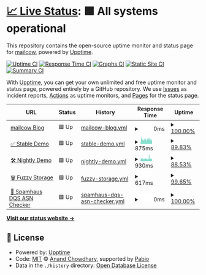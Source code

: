 # [📈 Live Status](https://status.mailcow.email): <!--live status--> **🟩 All systems operational**

This repository contains the open-source uptime monitor and status page for [mailcow](mailcow.email), powered by [Upptime](https://github.com/upptime/upptime).

[![Uptime CI](https://github.com/mailcow/service-monitoring/workflows/Uptime%20CI/badge.svg)](https://github.com/mailcow/service-monitoring/actions?query=workflow%3A%22Uptime+CI%22)
[![Response Time CI](https://github.com/mailcow/service-monitoring/workflows/Response%20Time%20CI/badge.svg)](https://github.com/mailcow/service-monitoring/actions?query=workflow%3A%22Response+Time+CI%22)
[![Graphs CI](https://github.com/mailcow/service-monitoring/workflows/Graphs%20CI/badge.svg)](https://github.com/mailcow/service-monitoring/actions?query=workflow%3A%22Graphs+CI%22)
[![Static Site CI](https://github.com/mailcow/service-monitoring/workflows/Static%20Site%20CI/badge.svg)](https://github.com/mailcow/service-monitoring/actions?query=workflow%3A%22Static+Site+CI%22)
[![Summary CI](https://github.com/mailcow/service-monitoring/workflows/Summary%20CI/badge.svg)](https://github.com/mailcow/service-monitoring/actions?query=workflow%3A%22Summary+CI%22)

With [Upptime](https://upptime.js.org), you can get your own unlimited and free uptime monitor and status page, powered entirely by a GitHub repository. We use [Issues](https://github.com/mailcow/service-monitoring/issues) as incident reports, [Actions](https://github.com/mailcow/service-monitoring/actions) as uptime monitors, and [Pages](https://status.mailcow.email) for the status page.

<!--start: status pages-->
<!-- This summary is generated by Upptime (https://github.com/upptime/upptime) -->
<!-- Do not edit this manually, your changes will be overwritten -->
<!-- prettier-ignore -->
| URL | Status | History | Response Time | Uptime |
| --- | ------ | ------- | ------------- | ------ |
| <img alt="" src="https://icons.duckduckgo.com/ip3/mailcow.email.ico" height="13"> [mailcow Blog](https://mailcow.email) | 🟩 Up | [mailcow-blog.yml](https://github.com/mailcow/service-monitoring/commits/HEAD/history/mailcow-blog.yml) | <details><summary><img alt="Response time graph" src="./graphs/mailcow-blog/response-time-week.png" height="20"> 0ms</summary><br><a href="https://status.mailcow.email/history/mailcow-blog"><img alt="Response time 224" src="https://img.shields.io/endpoint?url=https%3A%2F%2Fraw.githubusercontent.com%2Fmailcow%2Fservice-monitoring%2FHEAD%2Fapi%2Fmailcow-blog%2Fresponse-time.json"></a><br><a href="https://status.mailcow.email/history/mailcow-blog"><img alt="24-hour response time 0" src="https://img.shields.io/endpoint?url=https%3A%2F%2Fraw.githubusercontent.com%2Fmailcow%2Fservice-monitoring%2FHEAD%2Fapi%2Fmailcow-blog%2Fresponse-time-day.json"></a><br><a href="https://status.mailcow.email/history/mailcow-blog"><img alt="7-day response time 0" src="https://img.shields.io/endpoint?url=https%3A%2F%2Fraw.githubusercontent.com%2Fmailcow%2Fservice-monitoring%2FHEAD%2Fapi%2Fmailcow-blog%2Fresponse-time-week.json"></a><br><a href="https://status.mailcow.email/history/mailcow-blog"><img alt="30-day response time 224" src="https://img.shields.io/endpoint?url=https%3A%2F%2Fraw.githubusercontent.com%2Fmailcow%2Fservice-monitoring%2FHEAD%2Fapi%2Fmailcow-blog%2Fresponse-time-month.json"></a><br><a href="https://status.mailcow.email/history/mailcow-blog"><img alt="1-year response time 224" src="https://img.shields.io/endpoint?url=https%3A%2F%2Fraw.githubusercontent.com%2Fmailcow%2Fservice-monitoring%2FHEAD%2Fapi%2Fmailcow-blog%2Fresponse-time-year.json"></a></details> | <details><summary><a href="https://status.mailcow.email/history/mailcow-blog">100.00%</a></summary><a href="https://status.mailcow.email/history/mailcow-blog"><img alt="All-time uptime 100.00%" src="https://img.shields.io/endpoint?url=https%3A%2F%2Fraw.githubusercontent.com%2Fmailcow%2Fservice-monitoring%2FHEAD%2Fapi%2Fmailcow-blog%2Fuptime.json"></a><br><a href="https://status.mailcow.email/history/mailcow-blog"><img alt="24-hour uptime 100.00%" src="https://img.shields.io/endpoint?url=https%3A%2F%2Fraw.githubusercontent.com%2Fmailcow%2Fservice-monitoring%2FHEAD%2Fapi%2Fmailcow-blog%2Fuptime-day.json"></a><br><a href="https://status.mailcow.email/history/mailcow-blog"><img alt="7-day uptime 100.00%" src="https://img.shields.io/endpoint?url=https%3A%2F%2Fraw.githubusercontent.com%2Fmailcow%2Fservice-monitoring%2FHEAD%2Fapi%2Fmailcow-blog%2Fuptime-week.json"></a><br><a href="https://status.mailcow.email/history/mailcow-blog"><img alt="30-day uptime 100.00%" src="https://img.shields.io/endpoint?url=https%3A%2F%2Fraw.githubusercontent.com%2Fmailcow%2Fservice-monitoring%2FHEAD%2Fapi%2Fmailcow-blog%2Fuptime-month.json"></a><br><a href="https://status.mailcow.email/history/mailcow-blog"><img alt="1-year uptime 100.00%" src="https://img.shields.io/endpoint?url=https%3A%2F%2Fraw.githubusercontent.com%2Fmailcow%2Fservice-monitoring%2FHEAD%2Fapi%2Fmailcow-blog%2Fuptime-year.json"></a></details>
| <img alt="" src="https://icons.duckduckgo.com/ip3/demo.mailcow.email.ico" height="13"> [✅ Stable Demo](https://demo.mailcow.email) | 🟩 Up | [stable-demo.yml](https://github.com/mailcow/service-monitoring/commits/HEAD/history/stable-demo.yml) | <details><summary><img alt="Response time graph" src="./graphs/stable-demo/response-time-week.png" height="20"> 875ms</summary><br><a href="https://status.mailcow.email/history/stable-demo"><img alt="Response time 910" src="https://img.shields.io/endpoint?url=https%3A%2F%2Fraw.githubusercontent.com%2Fmailcow%2Fservice-monitoring%2FHEAD%2Fapi%2Fstable-demo%2Fresponse-time.json"></a><br><a href="https://status.mailcow.email/history/stable-demo"><img alt="24-hour response time 772" src="https://img.shields.io/endpoint?url=https%3A%2F%2Fraw.githubusercontent.com%2Fmailcow%2Fservice-monitoring%2FHEAD%2Fapi%2Fstable-demo%2Fresponse-time-day.json"></a><br><a href="https://status.mailcow.email/history/stable-demo"><img alt="7-day response time 875" src="https://img.shields.io/endpoint?url=https%3A%2F%2Fraw.githubusercontent.com%2Fmailcow%2Fservice-monitoring%2FHEAD%2Fapi%2Fstable-demo%2Fresponse-time-week.json"></a><br><a href="https://status.mailcow.email/history/stable-demo"><img alt="30-day response time 910" src="https://img.shields.io/endpoint?url=https%3A%2F%2Fraw.githubusercontent.com%2Fmailcow%2Fservice-monitoring%2FHEAD%2Fapi%2Fstable-demo%2Fresponse-time-month.json"></a><br><a href="https://status.mailcow.email/history/stable-demo"><img alt="1-year response time 910" src="https://img.shields.io/endpoint?url=https%3A%2F%2Fraw.githubusercontent.com%2Fmailcow%2Fservice-monitoring%2FHEAD%2Fapi%2Fstable-demo%2Fresponse-time-year.json"></a></details> | <details><summary><a href="https://status.mailcow.email/history/stable-demo">89.83%</a></summary><a href="https://status.mailcow.email/history/stable-demo"><img alt="All-time uptime 92.65%" src="https://img.shields.io/endpoint?url=https%3A%2F%2Fraw.githubusercontent.com%2Fmailcow%2Fservice-monitoring%2FHEAD%2Fapi%2Fstable-demo%2Fuptime.json"></a><br><a href="https://status.mailcow.email/history/stable-demo"><img alt="24-hour uptime 88.15%" src="https://img.shields.io/endpoint?url=https%3A%2F%2Fraw.githubusercontent.com%2Fmailcow%2Fservice-monitoring%2FHEAD%2Fapi%2Fstable-demo%2Fuptime-day.json"></a><br><a href="https://status.mailcow.email/history/stable-demo"><img alt="7-day uptime 89.83%" src="https://img.shields.io/endpoint?url=https%3A%2F%2Fraw.githubusercontent.com%2Fmailcow%2Fservice-monitoring%2FHEAD%2Fapi%2Fstable-demo%2Fuptime-week.json"></a><br><a href="https://status.mailcow.email/history/stable-demo"><img alt="30-day uptime 92.65%" src="https://img.shields.io/endpoint?url=https%3A%2F%2Fraw.githubusercontent.com%2Fmailcow%2Fservice-monitoring%2FHEAD%2Fapi%2Fstable-demo%2Fuptime-month.json"></a><br><a href="https://status.mailcow.email/history/stable-demo"><img alt="1-year uptime 92.65%" src="https://img.shields.io/endpoint?url=https%3A%2F%2Fraw.githubusercontent.com%2Fmailcow%2Fservice-monitoring%2FHEAD%2Fapi%2Fstable-demo%2Fuptime-year.json"></a></details>
| <img alt="" src="https://icons.duckduckgo.com/ip3/nightly-demo.mailcow.email.ico" height="13"> [🛠️ Nightly Demo](https://nightly-demo.mailcow.email) | 🟩 Up | [nightly-demo.yml](https://github.com/mailcow/service-monitoring/commits/HEAD/history/nightly-demo.yml) | <details><summary><img alt="Response time graph" src="./graphs/nightly-demo/response-time-week.png" height="20"> 930ms</summary><br><a href="https://status.mailcow.email/history/nightly-demo"><img alt="Response time 946" src="https://img.shields.io/endpoint?url=https%3A%2F%2Fraw.githubusercontent.com%2Fmailcow%2Fservice-monitoring%2FHEAD%2Fapi%2Fnightly-demo%2Fresponse-time.json"></a><br><a href="https://status.mailcow.email/history/nightly-demo"><img alt="24-hour response time 807" src="https://img.shields.io/endpoint?url=https%3A%2F%2Fraw.githubusercontent.com%2Fmailcow%2Fservice-monitoring%2FHEAD%2Fapi%2Fnightly-demo%2Fresponse-time-day.json"></a><br><a href="https://status.mailcow.email/history/nightly-demo"><img alt="7-day response time 930" src="https://img.shields.io/endpoint?url=https%3A%2F%2Fraw.githubusercontent.com%2Fmailcow%2Fservice-monitoring%2FHEAD%2Fapi%2Fnightly-demo%2Fresponse-time-week.json"></a><br><a href="https://status.mailcow.email/history/nightly-demo"><img alt="30-day response time 946" src="https://img.shields.io/endpoint?url=https%3A%2F%2Fraw.githubusercontent.com%2Fmailcow%2Fservice-monitoring%2FHEAD%2Fapi%2Fnightly-demo%2Fresponse-time-month.json"></a><br><a href="https://status.mailcow.email/history/nightly-demo"><img alt="1-year response time 946" src="https://img.shields.io/endpoint?url=https%3A%2F%2Fraw.githubusercontent.com%2Fmailcow%2Fservice-monitoring%2FHEAD%2Fapi%2Fnightly-demo%2Fresponse-time-year.json"></a></details> | <details><summary><a href="https://status.mailcow.email/history/nightly-demo">88.53%</a></summary><a href="https://status.mailcow.email/history/nightly-demo"><img alt="All-time uptime 92.42%" src="https://img.shields.io/endpoint?url=https%3A%2F%2Fraw.githubusercontent.com%2Fmailcow%2Fservice-monitoring%2FHEAD%2Fapi%2Fnightly-demo%2Fuptime.json"></a><br><a href="https://status.mailcow.email/history/nightly-demo"><img alt="24-hour uptime 88.15%" src="https://img.shields.io/endpoint?url=https%3A%2F%2Fraw.githubusercontent.com%2Fmailcow%2Fservice-monitoring%2FHEAD%2Fapi%2Fnightly-demo%2Fuptime-day.json"></a><br><a href="https://status.mailcow.email/history/nightly-demo"><img alt="7-day uptime 88.53%" src="https://img.shields.io/endpoint?url=https%3A%2F%2Fraw.githubusercontent.com%2Fmailcow%2Fservice-monitoring%2FHEAD%2Fapi%2Fnightly-demo%2Fuptime-week.json"></a><br><a href="https://status.mailcow.email/history/nightly-demo"><img alt="30-day uptime 92.42%" src="https://img.shields.io/endpoint?url=https%3A%2F%2Fraw.githubusercontent.com%2Fmailcow%2Fservice-monitoring%2FHEAD%2Fapi%2Fnightly-demo%2Fuptime-month.json"></a><br><a href="https://status.mailcow.email/history/nightly-demo"><img alt="1-year uptime 92.42%" src="https://img.shields.io/endpoint?url=https%3A%2F%2Fraw.githubusercontent.com%2Fmailcow%2Fservice-monitoring%2FHEAD%2Fapi%2Fnightly-demo%2Fuptime-year.json"></a></details>
| <img alt="" src="https://icons.duckduckgo.com/ip3/fuzzy.mailcow.email.ico" height="13"> [🗑️ Fuzzy Storage](http://fuzzy.mailcow.email/bad-subject-regex.txt) | 🟩 Up | [fuzzy-storage.yml](https://github.com/mailcow/service-monitoring/commits/HEAD/history/fuzzy-storage.yml) | <details><summary><img alt="Response time graph" src="./graphs/fuzzy-storage/response-time-week.png" height="20"> 617ms</summary><br><a href="https://status.mailcow.email/history/fuzzy-storage"><img alt="Response time 340" src="https://img.shields.io/endpoint?url=https%3A%2F%2Fraw.githubusercontent.com%2Fmailcow%2Fservice-monitoring%2FHEAD%2Fapi%2Ffuzzy-storage%2Fresponse-time.json"></a><br><a href="https://status.mailcow.email/history/fuzzy-storage"><img alt="24-hour response time 617" src="https://img.shields.io/endpoint?url=https%3A%2F%2Fraw.githubusercontent.com%2Fmailcow%2Fservice-monitoring%2FHEAD%2Fapi%2Ffuzzy-storage%2Fresponse-time-day.json"></a><br><a href="https://status.mailcow.email/history/fuzzy-storage"><img alt="7-day response time 617" src="https://img.shields.io/endpoint?url=https%3A%2F%2Fraw.githubusercontent.com%2Fmailcow%2Fservice-monitoring%2FHEAD%2Fapi%2Ffuzzy-storage%2Fresponse-time-week.json"></a><br><a href="https://status.mailcow.email/history/fuzzy-storage"><img alt="30-day response time 340" src="https://img.shields.io/endpoint?url=https%3A%2F%2Fraw.githubusercontent.com%2Fmailcow%2Fservice-monitoring%2FHEAD%2Fapi%2Ffuzzy-storage%2Fresponse-time-month.json"></a><br><a href="https://status.mailcow.email/history/fuzzy-storage"><img alt="1-year response time 340" src="https://img.shields.io/endpoint?url=https%3A%2F%2Fraw.githubusercontent.com%2Fmailcow%2Fservice-monitoring%2FHEAD%2Fapi%2Ffuzzy-storage%2Fresponse-time-year.json"></a></details> | <details><summary><a href="https://status.mailcow.email/history/fuzzy-storage">99.65%</a></summary><a href="https://status.mailcow.email/history/fuzzy-storage"><img alt="All-time uptime 99.81%" src="https://img.shields.io/endpoint?url=https%3A%2F%2Fraw.githubusercontent.com%2Fmailcow%2Fservice-monitoring%2FHEAD%2Fapi%2Ffuzzy-storage%2Fuptime.json"></a><br><a href="https://status.mailcow.email/history/fuzzy-storage"><img alt="24-hour uptime 97.55%" src="https://img.shields.io/endpoint?url=https%3A%2F%2Fraw.githubusercontent.com%2Fmailcow%2Fservice-monitoring%2FHEAD%2Fapi%2Ffuzzy-storage%2Fuptime-day.json"></a><br><a href="https://status.mailcow.email/history/fuzzy-storage"><img alt="7-day uptime 99.65%" src="https://img.shields.io/endpoint?url=https%3A%2F%2Fraw.githubusercontent.com%2Fmailcow%2Fservice-monitoring%2FHEAD%2Fapi%2Ffuzzy-storage%2Fuptime-week.json"></a><br><a href="https://status.mailcow.email/history/fuzzy-storage"><img alt="30-day uptime 99.81%" src="https://img.shields.io/endpoint?url=https%3A%2F%2Fraw.githubusercontent.com%2Fmailcow%2Fservice-monitoring%2FHEAD%2Fapi%2Ffuzzy-storage%2Fuptime-month.json"></a><br><a href="https://status.mailcow.email/history/fuzzy-storage"><img alt="1-year uptime 99.81%" src="https://img.shields.io/endpoint?url=https%3A%2F%2Fraw.githubusercontent.com%2Fmailcow%2Fservice-monitoring%2FHEAD%2Fapi%2Ffuzzy-storage%2Fuptime-year.json"></a></details>
| <img alt="" src="https://icons.duckduckgo.com/ip3/asn-check.mailcow.email.ico" height="13"> [📡 Spamhaus DQS ASN Checker](https://asn-check.mailcow.email) | 🟩 Up | [spamhaus-dqs-asn-checker.yml](https://github.com/mailcow/service-monitoring/commits/HEAD/history/spamhaus-dqs-asn-checker.yml) | <details><summary><img alt="Response time graph" src="./graphs/spamhaus-dqs-asn-checker/response-time-week.png" height="20"> 0ms</summary><br><a href="https://status.mailcow.email/history/spamhaus-dqs-asn-checker"><img alt="Response time 397" src="https://img.shields.io/endpoint?url=https%3A%2F%2Fraw.githubusercontent.com%2Fmailcow%2Fservice-monitoring%2FHEAD%2Fapi%2Fspamhaus-dqs-asn-checker%2Fresponse-time.json"></a><br><a href="https://status.mailcow.email/history/spamhaus-dqs-asn-checker"><img alt="24-hour response time 0" src="https://img.shields.io/endpoint?url=https%3A%2F%2Fraw.githubusercontent.com%2Fmailcow%2Fservice-monitoring%2FHEAD%2Fapi%2Fspamhaus-dqs-asn-checker%2Fresponse-time-day.json"></a><br><a href="https://status.mailcow.email/history/spamhaus-dqs-asn-checker"><img alt="7-day response time 0" src="https://img.shields.io/endpoint?url=https%3A%2F%2Fraw.githubusercontent.com%2Fmailcow%2Fservice-monitoring%2FHEAD%2Fapi%2Fspamhaus-dqs-asn-checker%2Fresponse-time-week.json"></a><br><a href="https://status.mailcow.email/history/spamhaus-dqs-asn-checker"><img alt="30-day response time 397" src="https://img.shields.io/endpoint?url=https%3A%2F%2Fraw.githubusercontent.com%2Fmailcow%2Fservice-monitoring%2FHEAD%2Fapi%2Fspamhaus-dqs-asn-checker%2Fresponse-time-month.json"></a><br><a href="https://status.mailcow.email/history/spamhaus-dqs-asn-checker"><img alt="1-year response time 397" src="https://img.shields.io/endpoint?url=https%3A%2F%2Fraw.githubusercontent.com%2Fmailcow%2Fservice-monitoring%2FHEAD%2Fapi%2Fspamhaus-dqs-asn-checker%2Fresponse-time-year.json"></a></details> | <details><summary><a href="https://status.mailcow.email/history/spamhaus-dqs-asn-checker">100.00%</a></summary><a href="https://status.mailcow.email/history/spamhaus-dqs-asn-checker"><img alt="All-time uptime 99.64%" src="https://img.shields.io/endpoint?url=https%3A%2F%2Fraw.githubusercontent.com%2Fmailcow%2Fservice-monitoring%2FHEAD%2Fapi%2Fspamhaus-dqs-asn-checker%2Fuptime.json"></a><br><a href="https://status.mailcow.email/history/spamhaus-dqs-asn-checker"><img alt="24-hour uptime 100.00%" src="https://img.shields.io/endpoint?url=https%3A%2F%2Fraw.githubusercontent.com%2Fmailcow%2Fservice-monitoring%2FHEAD%2Fapi%2Fspamhaus-dqs-asn-checker%2Fuptime-day.json"></a><br><a href="https://status.mailcow.email/history/spamhaus-dqs-asn-checker"><img alt="7-day uptime 100.00%" src="https://img.shields.io/endpoint?url=https%3A%2F%2Fraw.githubusercontent.com%2Fmailcow%2Fservice-monitoring%2FHEAD%2Fapi%2Fspamhaus-dqs-asn-checker%2Fuptime-week.json"></a><br><a href="https://status.mailcow.email/history/spamhaus-dqs-asn-checker"><img alt="30-day uptime 99.64%" src="https://img.shields.io/endpoint?url=https%3A%2F%2Fraw.githubusercontent.com%2Fmailcow%2Fservice-monitoring%2FHEAD%2Fapi%2Fspamhaus-dqs-asn-checker%2Fuptime-month.json"></a><br><a href="https://status.mailcow.email/history/spamhaus-dqs-asn-checker"><img alt="1-year uptime 99.64%" src="https://img.shields.io/endpoint?url=https%3A%2F%2Fraw.githubusercontent.com%2Fmailcow%2Fservice-monitoring%2FHEAD%2Fapi%2Fspamhaus-dqs-asn-checker%2Fuptime-year.json"></a></details>

<!--end: status pages-->

[**Visit our status website →**](https://status.mailcow.email)

## 📄 License

- Powered by: [Upptime](https://github.com/upptime/upptime)
- Code: [MIT](./LICENSE) © [Anand Chowdhary](https://anandchowdhary.com), supported by [Pabio](https://pabio.com)
- Data in the `./history` directory: [Open Database License](https://opendatacommons.org/licenses/odbl/1-0/)
